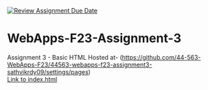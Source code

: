 [![Review Assignment Due Date](https://classroom.github.com/assets/deadline-readme-button-24ddc0f5d75046c5622901739e7c5dd533143b0c8e959d652212380cedb1ea36.svg)](https://classroom.github.com/a/q2-Q7VCy)
# WebApps-F23-Assignment-3
Assignment 3 - Basic HTML
Hosted at- (https://github.com/44-563-WebApps-F23/44563-webapps-f23-assignment3-sathvikrdy09/settings/pages)<br>
[Link to index.html](https://44-563-webapps-f23.github.io/44563-webapps-f23-assignment3-sathvikrdy09/)